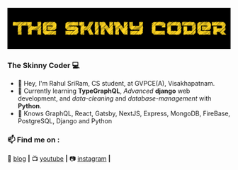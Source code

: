 [![bg][banner]][blog]

### The Skinny Coder 💻 

- 👨 Hey, I'm Rahul SriRam, CS student, at GVPCE(A), Visakhapatnam.
- 🧠 Currently learning **TypeGraphQL**, _Advanced_ **django** web development, and _data-cleaning_ and _database-management_ with **Python**.
- 💜 Knows GraphQL, React, Gatsby, NextJS, Express, MongoDB, FireBase, PostgreSQL, Django and Python

### 📫 Find me on :  
🏡 [blog][blog] **|** 
📺 [youtube][youtube] **|** 
📷 [instagram][instagram] **|** 


[banner]: https://raw.githubusercontent.com/theskinnycoder/theskinnycoder/master/banner.png
[blog]: https://theskinnycoder.github.io/
[youtube]: https://www.youtube.com/channel/UCS-FbZkVQf6WHrZE74d4wOA
[instagram]: https://www.instagram.com/_theskinnycoder_/
